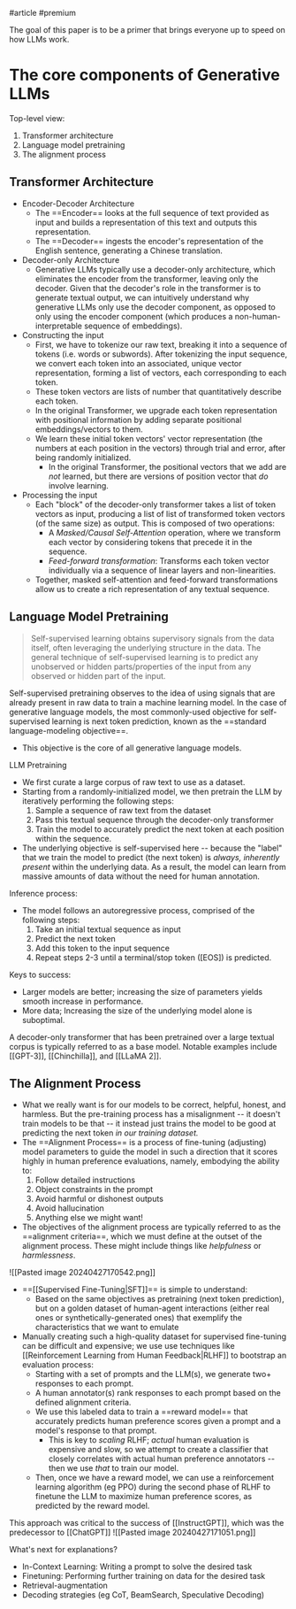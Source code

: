 #article 
#premium 

The goal of this paper is to be a primer that brings everyone up to speed on how LLMs work.

# The core components of Generative LLMs

Top-level view:
1. Transformer architecture
2. Language model pretraining
3. The alignment process

## Transformer Architecture
- Encoder-Decoder Architecture
	- The ==Encoder== looks at the full sequence of text provided as input and builds a representation of this text and outputs this representation.
	- The ==Decoder== ingests the encoder's representation of the English sentence, generating a Chinese translation.
- Decoder-only Architecture
	- Generative LLMs typically use a decoder-only architecture, which eliminates the encoder from the transformer, leaving only the decoder. Given that the decoder's role in the transformer is to generate textual output, we can intuitively understand why generative LLMs only use the decoder component, as opposed to only using the encoder component (which produces a non-human-interpretable sequence of embeddings).
- Constructing the input
	- First, we have to tokenize our raw text, breaking it into a sequence of tokens (i.e. words or subwords). After tokenizing the input sequence, we convert each token into an associated, unique vector representation, forming a list of vectors, each corresponding to each token.
	- These token vectors are lists of number that quantitatively describe each token.
	- In the original Transformer, we upgrade each token representation with positional information by adding separate positional embeddings/vectors to them.
	- We learn these initial token vectors' vector representation (the numbers at each position in the vectors) through trial and error, after being randomly initialized. 
		- In the original Transformer, the positional vectors that we add are *not* learned, but there are versions of position vector that *do* involve learning.
- Processing the input
	- Each "block" of the decoder-only transformer takes a list of token vectors as input, producing a list of list of transformed token vectors (of the same size) as output. This is composed of two operations:
		- A *Masked/Causal Self-Attention* operation, where we transform each vector by considering tokens that precede it in the sequence.
		- *Feed-forward transformation*: Transforms each token vector individually via a sequence of linear layers and non-linearities.
	- Together, masked self-attention and feed-forward transformations allow us to create a rich representation of any textual sequence.

## Language Model Pretraining

> Self-supervised learning obtains supervisory signals from the data itself, often leveraging the underlying structure in the data. The general technique of self-supervised learning is to predict any unobserved or hidden parts/properties of the input from any observed or hidden part of the input.

Self-supervised pretraining observes to the idea of using signals that are already present in raw data to train a machine learning model. In the case of generative language models, the most commonly-used objective for self-supervised learning is next token prediction, known as the ==standard language-modeling objective==.
- This objective is the core of all generative language models.

LLM Pretraining
- We first curate a large corpus of raw text to use as a dataset.
- Starting from a randomly-initialized model, we then pretrain the LLM by iteratively performing the following steps:
	1. Sample a sequence of raw text from the dataset
	2. Pass this textual sequence through the decoder-only transformer
	3. Train the model to accurately predict the next token at each position within the sequence.
- The underlying objective is self-supervised here -- because the "label" that we train the model to predict (the next token) is *always, inherently present* within the underlying data. As a result, the model can learn from massive amounts of data without the need for human annotation.

Inference process:
- The model follows an autoregressive process, comprised of the following steps:
	1. Take an initial textual sequence as input
	2. Predict the next token
	3. Add this token to the input sequence
	4. Repeat steps 2-3 until a terminal/stop token (\[EOS\]) is predicted.

Keys to success:
- Larger models are better; increasing the size of parameters yields smooth increase in performance.
- More data; Increasing the size of the underlying model alone is suboptimal.

A decoder-only transformer that has been pretrained over a large textual corpus is typically referred to as a base model. Notable examples include [[GPT-3]], [[Chinchilla]], and [[LLaMA 2]].


## The Alignment Process
- What we really want is for our models to be correct, helpful, honest, and harmless. But the pre-training process has a misalignment -- it doesn't train models to be that -- it instead just trains the model to be good at predicting the next token *in our training dataset.* 
- The ==Alignment Process== is a process of fine-tuning (adjusting) model parameters to guide the model in such a direction that it scores highly in human preference evaluations, namely, embodying the ability to:
	1. Follow detailed instructions
	2. Object constraints in the prompt
	3. Avoid harmful or dishonest outputs
	4. Avoid hallucination
	5. Anything else we might want!
- The objectives of the alignment process are typically referred to as the ==alignment criteria==, which we must define at the outset of the alignment process. These might include things like *helpfulness* or *harmlessness*.

![[Pasted image 20240427170542.png]]

- ==[[Supervised Fine-Tuning|SFT]]== is simple to understand:
	- Based on the same objectives as pretraining (next token prediction), but on a golden dataset of human-agent interactions (either real ones or synthetically-generated ones) that exemplify the characteristics that we want to emulate
- Manually creating such a high-quality dataset for supervised fine-tuning can be difficult and expensive; we use use techniques like [[Reinforcement Learning from Human Feedback|RLHF]] to bootstrap an evaluation process:
	- Starting with a set of prompts and the LLM(s), we generate two+ responses to each prompt. 
	- A human annotator(s) rank responses to each prompt based on the defined alignment criteria.
	- We use this labeled data to train a ==reward model== that accurately predicts human preference scores given a prompt and a model's response to that prompt.
		- This is key to *scaling* RLHF; *actual* human evaluation is expensive and slow, so we attempt to create a classifier that closely correlates with actual human preference annotators -- then we use *that* to train our model.
	- Then, once we have a reward model, we can use a reinforcement learning algorithm (eg PPO) during the second phase of RLHF to finetune the LLM to maximize human preference scores, as predicted by the reward model.

This approach was critical to the success of [[InstructGPT]], which was the predecessor to [[ChatGPT]]
![[Pasted image 20240427171051.png]]

What's next for explanations?
- In-Context Learning: Writing a prompt to solve the desired task
- Finetuning: Performing further training on data for the desired task
- Retrieval-augmentation
- Decoding strategies (eg CoT, BeamSearch, Speculative Decoding)














